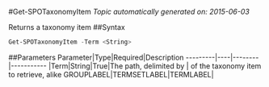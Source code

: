 #Get-SPOTaxonomyItem
*Topic automatically generated on: 2015-06-03*

Returns a taxonomy item
##Syntax
```powershell
Get-SPOTaxonomyItem -Term <String>
```


##Parameters
Parameter|Type|Required|Description
---------|----|--------|-----------
|Term|String|True|The path, delimited by | of the taxonomy item to retrieve, alike GROUPLABEL|TERMSETLABEL|TERMLABEL|
<!-- Ref: 5961C9B229E06A6C7354638D9518A359 -->